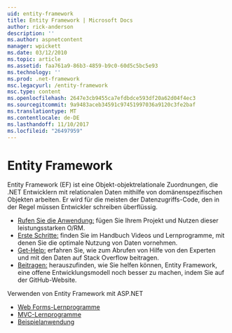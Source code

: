 ```yaml
---
uid: entity-framework
title: Entity Framework | Microsoft Docs
author: rick-anderson
description: ''
ms.author: aspnetcontent
manager: wpickett
ms.date: 03/12/2010
ms.topic: article
ms.assetid: faa761a9-86b3-4859-b9c0-60d5c5bc5e93
ms.technology: ''
ms.prod: .net-framework
msc.legacyurl: /entity-framework
msc.type: content
ms.openlocfilehash: 2647e3cb9455ca7efdbdce593df20a62d04f4ec3
ms.sourcegitcommit: 9a9483aceb34591c97451997036a9120c3fe2baf
ms.translationtype: MT
ms.contentlocale: de-DE
ms.lasthandoff: 11/10/2017
ms.locfileid: "26497959"
---
```

<a name="entity-framework"></a>Entity Framework
====================
Entity Framework (EF) ist eine Objekt-objektrelationale Zuordnungen, die .NET Entwicklern mit relationalen Daten mithilfe von domänenspezifischen Objekten arbeiten. Er wird für die meisten der Datenzugriffs-Code, den in der Regel müssen Entwickler schreiben überflüssig.


- [Rufen Sie die Anwendung:](https://msdn.com/data/ee712906) fügen Sie Ihrem Projekt und Nutzen dieser leistungsstarken O/RM.
- [Erste Schritte:](https://msdn.com/data/ee712907) finden Sie im Handbuch Videos und Lernprogramme, mit denen Sie die optimale Nutzung von Daten vornehmen.
- [Get-Help:](https://msdn.com/data/hh913619) erfahren Sie, wie zum Abrufen von Hilfe von den Experten und mit den Daten auf Stack Overflow beitragen.
- [Beitragen:](https://github.com/aspnet/EntityFramework6) herauszufinden, wie Sie helfen können, Entity Framework, eine offene Entwicklungsmodell noch besser zu machen, indem Sie auf der GitHub-Website.


Verwenden von Entity Framework mit ASP.NET

- [Web Forms-Lernprogramme](web-forms/overview/older-versions-getting-started/getting-started-with-ef/the-entity-framework-and-aspnet-getting-started-part-1.md)
- [MVC-Lernprogramme](mvc/overview/getting-started/getting-started-with-ef-using-mvc/creating-an-entity-framework-data-model-for-an-asp-net-mvc-application.md)
- [Beispielanwendung](https://code.msdn.microsoft.com/ASPNET-MVC-Application-b01a9fe8)
